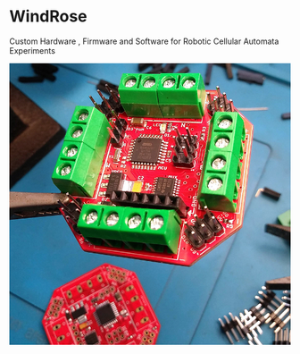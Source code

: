 # WindRose
Custom Hardware , Firmware and Software for Robotic Cellular Automata Experiments

<p><img src="doc/images/wr_board.jpg"></p>
